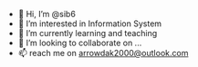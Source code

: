 - 👋 Hi, I’m @sib6
- 👀 I’m interested in Information System
- 🌱 I’m currently learning and teaching
- 💞️ I’m looking to collaborate on ...
- 📫 reach me on arrowdak2000@outlook.com

<!---
sib6/sib6 is a ✨ special ✨ repository because its `README.md` (this file) appears on your GitHub profile.
You can click the Preview link to take a look at your changes.
--->
